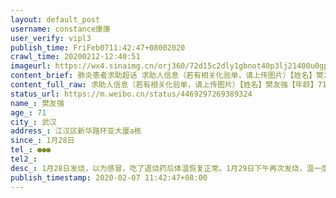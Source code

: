 ```yaml
---
layout: default_post
username: constance康康
user_verify: vipl3
publish_time: FriFeb0711:42:47+08002020
crawl_time: 20200212-12:40:51
imageurl: https://wx4.sinaimg.cn/orj360/72d15c2dly1gbnot40p3lj21400u0gpb.jpg,https://wx2.sinaimg.cn/orj360/72d15c2dly1gbnot5fvqoj20u0140grl.jpg,https://wx3.sinaimg.cn/orj360/72d15c2dly1gbnot637blj20u014043d.jpg,https://wx2.sinaimg.cn/orj360/72d15c2dly1gbnot6rq5cj20u0140afh.jpg,https://wx2.sinaimg.cn/orj360/72d15c2dly1gbnot85vvlj20u01400zy.jpg,https://wx3.sinaimg.cn/orj360/72d15c2dly1gbnot4nezlj20u0140gp0.jpg,https://wx1.sinaimg.cn/orj360/72d15c2dly1gbnot8qb55j20u0140diq.jpg
content_brief: 肺炎患者求助超话 求助人信息（若有相关化验单，请上传图片）【姓名】樊友强【年龄】71【所在城市】武汉【所在小区、社区】江汉区新华路环亚大厦a栋【患病时间】1月28日【联系方式】●●●【其他紧急联系人●●●  ●●●【病情描述】 1月28日发烧，以为感冒，吃了退烧药后 ...全文
content_full_raw: 求助人信息（若有相关化验单，请上传图片）【姓名】樊友强【年龄】71【所在城市】武汉【所在小区、社区】江汉区新华路环亚大厦a栋【患病时间】1月28日【联系方式】●●●【其他紧急联系人●●●【病情描述】1月28日发烧，以为感冒，吃了退烧药后体温恢复正常。1月29日下午再次发烧，温一度上升到39度。30日凌晨我开车送父亲去新华医院拍CT，发现肺部感染。由于母亲属于密接者，也拍了CT，同样发现肺部感染。医生给双亲开了药，让我们回去吃药，按规定的时间复诊。接下来的几天我父亲情况不稳定，体温反复。无奈没有床位，只能继续在家监控。在这短短的几天状态越来越差，呼吸也出现了问题。2月5日核酸结果呈现阴性，但是医生表示在临床判断上面还是更侧重于CT。2月6日周四去新华医院复诊拍肺部CT，发现肺部2/3感染，老人呼吸上出现了问题，开始喘，靠吸氧缓解，无奈还是没有病床。老人有心血管疾病、高血压、高血糖，几年前做过心脏支架手术，现在又感染了新冠。现在我的母亲拖着病重的身体与我照顾在医院观察室吸氧的父亲院，妻子独自在家照顾3岁的儿子。我们向各位求助，帮我的老父亲立即入院。
status_url: https://m.weibo.cn/status/4469297269389324
name_: 樊友强
age_: 71
city_: 武汉
address_: 江汉区新华路环亚大厦a栋
since_: 1月28日
tel_: ●●●
tel2_: 
desc_: 1月28日发烧，以为感冒，吃了退烧药后体温恢复正常。1月29日下午再次发烧，温一度上升到39度。30日凌晨我开车送父亲去新华医院拍CT，发现肺部感染。由于母亲属于密接者，也拍了CT，同样发现肺部感染。医生给双亲开了药，让我们回去吃药，按规定的时间复诊。接下来的几天我父亲情况不稳定，体温反复。无奈没有床位，只能继续在家监控。在这短短的几天状态越来越差，呼吸也出现了问题。2月5日核酸结果呈现阴性，但是医生表示在临床判断上面还是更侧重于CT。2月6日周四去新华医院复诊拍肺部CT，发现肺部2/3感染，老人呼吸上出现了问题，开始喘，靠吸氧缓解，无奈还是没有病床。老人有心血管疾病、高血压、高血糖，几年前做过心脏支架手术，现在又感染了新冠。现在我的母亲拖着病重的身体与我照顾在医院观察室吸氧的父亲院，妻子独自在家照顾3岁的儿子。我们向各位求助，帮我的老父亲立即入院。
publish_timestamp: 2020-02-07 11:42:47+08:00
---
```

